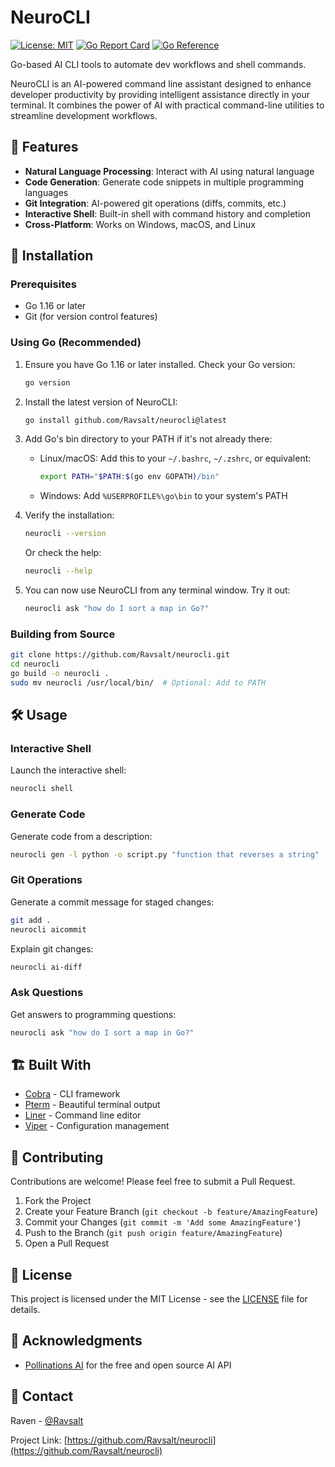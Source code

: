 # NeuroCLI

[![License: MIT](https://img.shields.io/badge/License-MIT-yellow.svg)](https://opensource.org/licenses/MIT)
[![Go Report Card](https://goreportcard.com/badge/github.com/Ravsalt/neurocli)](https://goreportcard.com/report/github.com/Ravsalt/neurocli)
[![Go Reference](https://pkg.go.dev/badge/github.com/Ravsalt/neurocli.svg)](https://pkg.go.dev/github.com/Ravsalt/neurocli)

Go-based AI CLI tools to automate dev workflows and shell commands.

NeuroCLI is an AI-powered command line assistant designed to enhance developer productivity by providing intelligent assistance directly in your terminal. It combines the power of AI with practical command-line utilities to streamline development workflows.

## 🌟 Features

- **Natural Language Processing**: Interact with AI using natural language
- **Code Generation**: Generate code snippets in multiple programming languages
- **Git Integration**: AI-powered git operations (diffs, commits, etc.)
- **Interactive Shell**: Built-in shell with command history and completion
- **Cross-Platform**: Works on Windows, macOS, and Linux

## 🚀 Installation

### Prerequisites

- Go 1.16 or later
- Git (for version control features)

### Using Go (Recommended)

1. Ensure you have Go 1.16 or later installed. Check your Go version:
   ```bash
   go version
   ```

2. Install the latest version of NeuroCLI:
   ```bash
   go install github.com/Ravsalt/neurocli@latest
   ```

3. Add Go's bin directory to your PATH if it's not already there:
   - Linux/macOS: Add this to your `~/.bashrc`, `~/.zshrc`, or equivalent:
     ```bash
     export PATH="$PATH:$(go env GOPATH)/bin"
     ```
   - Windows: Add `%USERPROFILE%\go\bin` to your system's PATH

4. Verify the installation:
   ```bash
   neurocli --version
   ```
   Or check the help:
   ```bash
   neurocli --help
   ```

5. You can now use NeuroCLI from any terminal window. Try it out:
   ```bash
   neurocli ask "how do I sort a map in Go?"
   ```

### Building from Source

```bash
git clone https://github.com/Ravsalt/neurocli.git
cd neurocli
go build -o neurocli .
sudo mv neurocli /usr/local/bin/  # Optional: Add to PATH
```

## 🛠️ Usage

### Interactive Shell

Launch the interactive shell:

```bash
neurocli shell
```

### Generate Code

Generate code from a description:

```bash
neurocli gen -l python -o script.py "function that reverses a string"
```

### Git Operations

Generate a commit message for staged changes:

```bash
git add .
neurocli aicommit
```

Explain git changes:

```bash
neurocli ai-diff
```

### Ask Questions

Get answers to programming questions:

```bash
neurocli ask "how do I sort a map in Go?"
```

## 🏗️ Built With

- [Cobra](https://github.com/spf13/cobra) - CLI framework
- [Pterm](https://github.com/pterm/pterm) - Beautiful terminal output
- [Liner](https://github.com/peterh/liner) - Command line editor
- [Viper](https://github.com/spf13/viper) - Configuration management

## 🤝 Contributing

Contributions are welcome! Please feel free to submit a Pull Request.

1. Fork the Project
2. Create your Feature Branch (`git checkout -b feature/AmazingFeature`)
3. Commit your Changes (`git commit -m 'Add some AmazingFeature'`)
4. Push to the Branch (`git push origin feature/AmazingFeature`)
5. Open a Pull Request

## 📝 License

This project is licensed under the MIT License - see the [LICENSE](LICENSE) file for details.

## 👏 Acknowledgments

- [Pollinations AI](https://github.com/pollinations/pollinations) for the free and open source AI API

## 📧 Contact

Raven - [@Ravsalt](https://github.com/Ravsalt)

Project Link: [https://github.com/Ravsalt/neurocli](https://github.com/Ravsalt/neurocli)
